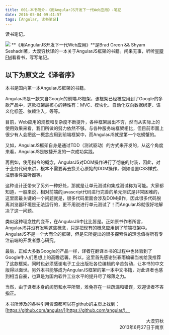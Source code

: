 ```yaml
---
title: 001-本书简介-《用AngularJS开发下一代Web应用》-笔记
date: 2016-05-04 09:41:57
tags: [Angular, 读书笔记]
---
```

读书笔记。
<!--more-->

![](http://7xtoaz.com1.z0.glb.clouddn.com/xigua_angular_001)
**《用AngularJS开发下一代Web应用》**是Brad Green && Shyam Seshadri著，大漠穷秋译的一本关于AngularJS框架的书籍。闲来无事，听听[豆瓣FM](http://douban.fm/ "")看看书，写写笔记。
## 以下为原文之《译者序》
本书是国内第一本AngularJS框架的书籍。

AngularJS是一款来自Google的前端JS框架，该框架已经被应用到了Google的多款产品中，这款框架最核心的特性有：MVC、模块化、自动化双向数据绑定、语义化标签、依赖注入，等等。

目前，Web应用的规模和复杂度不断提升，各种框架层出不穷，然而从实际上的使用效果来看，我们所做的努力依然不够。与各种服务端框架相比，但目前市面上很少有人会把这一概念应用到前端框架中，而AngularJS就是第一个吃螃蟹的。

又如，AngularJS框架自身是通过TDD（测试驱动）的方式来开发的，从这个角度来看，AngularJS是敏捷开发的一次成功实践。

再例如，使用指令的概念，AngularJS对DOM操作进行了彻底的封装，因此，对于业务代码来讲，根本不需要再去换关心原始的DOM操作，例如设置CSS样式、注册事件监听器等。

这种设计还带来了另外一种好处，那就是让单元测试和集成测试称为可能。大家都知道，一般来说，相对前端的javascript代码进行完善的单元测试是非常困难的，这里面最关键的一个问题就是，很多代码里面会涉及DOM操作，因此很多代码脱离浏览器环境是无法运行的，更不用说进行单元测试了！而AngularJS就很好地解决了这一问题。

类似这种理念性的变革，在AngularJS中比比皆是。正如原书作者所言，AngularJS并没有发明这些概念，只是把现有的概念应用到了前端框架中。AngularJS不是一个大而全的框架，但是它所提出的很多探索性的理念值得所有专注前端的开发者悉心研究。

最后，正如大多数Google的产品一样，译者在翻译本书的过程中也体验到了Google牛人们思想上的高瞻远署。所以，这里首先感谢张春雨编辑当初给我推荐了这款框架。同时也必须感谢电子工业出版社各位编辑的辛苦劳动，让本书的中文版得以面世。另外本书能够成为AngularJS框架的第一本中文书籍，对此译者也感到相当自豪，也算是为国内软件工业水平的提升尽了绵薄之力。

当然，由于译者本身的阅历和水平所限，难免存在一些疏漏和错误，欢迎读者不吝指正。

本书所涉及的各种引用资源都可以在github的主页上找到：[https://github.com/angular/](https://github.com/angular/)。

<p style="text-align: right;">大漠穷秋<br>2013年6月27日于南京</p>